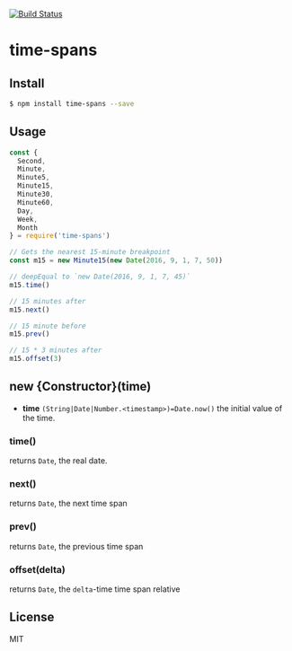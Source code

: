 [![Build Status](https://travis-ci.org/kaelzhang/node-time-spans.svg?branch=master)](https://travis-ci.org/kaelzhang/node-time-spans)
<!-- optional appveyor tst
[![Windows Build Status](https://ci.appveyor.com/api/projects/status/github/kaelzhang/node-time-spans?branch=master&svg=true)](https://ci.appveyor.com/project/kaelzhang/node-time-spans)
-->
<!-- optional npm version
[![NPM version](https://badge.fury.io/js/time-spans.svg)](http://badge.fury.io/js/time-spans)
-->
<!-- optional npm downloads
[![npm module downloads per month](http://img.shields.io/npm/dm/time-spans.svg)](https://www.npmjs.org/package/time-spans)
-->
<!-- optional dependency status
[![Dependency Status](https://david-dm.org/kaelzhang/node-time-spans.svg)](https://david-dm.org/kaelzhang/node-time-spans)
-->

# time-spans

<!-- description -->

## Install

```sh
$ npm install time-spans --save
```

## Usage

```js
const {
  Second,
  Minute,
  Minute5,
  Minute15,
  Minute30,
  Minute60,
  Day,
  Week,
  Month
} = require('time-spans')

// Gets the nearest 15-minute breakpoint
const m15 = new Minute15(new Date(2016, 9, 1, 7, 50))

// deepEqual to `new Date(2016, 9, 1, 7, 45)`
m15.time()

// 15 minutes after
m15.next()

// 15 minute before
m15.prev()

// 15 * 3 minutes after
m15.offset(3)
```

## new {Constructor}(time)

- **time** `(String|Date|Number.<timestamp>)=Date.now()` the initial value of the time.

### time()

returns `Date`, the real date.

### next()

returns `Date`, the next time span

### prev()

returns `Date`, the previous time span

### offset(delta)

returns `Date`, the `delta`-time time span relative

## License

MIT
